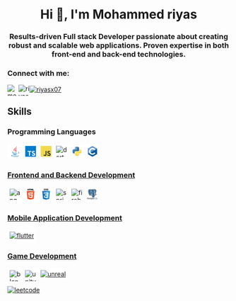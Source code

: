 <h1 align="center">Hi 👋, I'm Mohammed riyas</h1>
<h3 align="center">Results-driven Full stack Developer passionate about creating robust and scalable web applications. Proven expertise in both front-end and back-end technologies.</h3>

<h3 align="left">Connect with me:</h3>
<p align="left">
<a href="https://www.linkedin.com/in/riyasx07/" target="blank"><img align="left" src="https://raw.githubusercontent.com/rahuldkjain/github-profile-readme-generator/master/src/images/icons/Social/linked-in-alt.svg" alt="mohammed riyas" height="25" width="25" /></a>
<a href="https://www.leetcode.com/riyasx07" target="blank"><img align="left" src="https://github.com/riyasx7/grocery_app/assets/137524841/b9228e52-ab28-4e7c-9356-a22a0772d8f3" alt="riyasx07" height="25" width="25" /></a>
<a href="https://portfolio-b3fd5.web.app/" target="blank"><img align="center" src="https://github.com/riyasx7/grocery_app/assets/137524841/89b8bbb7-ccc1-4847-8d34-06bbe564ea33" alt="riyasx07" height="25" width="25" /></a>
</p>

<h2 align="left">Skills</h2>

<h3 align="left">Programming Languages</h3>
<p align="left">
  <a href="https://www.java.com" target="_blank" rel="noreferrer">
    <img align="left" src="https://raw.githubusercontent.com/devicons/devicon/master/icons/java/java-original.svg" alt="java" width="25" height="25" style="background: white; padding: 5px;" />
  </a>
  <a href="https://www.typescriptlang.org/" target="_blank" rel="noreferrer">
    <img align="left" src="https://raw.githubusercontent.com/devicons/devicon/master/icons/typescript/typescript-original.svg" alt="typescript" width="25" height="25" style="background: white; padding: 5px;" />
  </a>
  <a href="https://developer.mozilla.org/en-US/docs/Web/JavaScript" target="_blank" rel="noreferrer">
    <img align="left" src="https://raw.githubusercontent.com/devicons/devicon/master/icons/javascript/javascript-original.svg" alt="javascript" width="25" height="25" style="background: white; padding: 5px;" />
  </a>
  <a href="https://dart.dev" target="_blank" rel="noreferrer">
    <img align="left" src="https://www.vectorlogo.zone/logos/dartlang/dartlang-icon.svg" alt="dart" width="25" height="25" style="background: white; padding: 5px;" />
  </a>
  <a href="https://www.python.org" target="_blank" rel="noreferrer">
    <img align="left" src="https://raw.githubusercontent.com/devicons/devicon/master/icons/python/python-original.svg" alt="python" width="25" height="25" style="background: white; padding: 5px;" />
  </a>
  <a href="https://www.cprogramming.com/" target="_blank" rel="noreferrer">
    <img src="https://raw.githubusercontent.com/devicons/devicon/master/icons/c/c-original.svg" alt="c" width="25" height="25" style="background: white; padding: 5px;" />
</p>

<h3 align="left">Frontend and Backend Development</h3>
<p align="left">
  <a href="https://angular.io" target="_blank" rel="noreferrer">
    <img align="left" src="https://angular.io/assets/images/logos/angular/angular.svg" alt="angular" width="25" height="25" style="background: white; padding: 5px;" />
  </a>
  <a href="https://www.w3.org/html/" target="_blank" rel="noreferrer">
    <img align="left" src="https://raw.githubusercontent.com/devicons/devicon/master/icons/html5/html5-original-wordmark.svg" alt="html5" width="25" height="25" style="background: white; padding: 5px;" />
  </a>
  <a href="https://www.w3schools.com/css/" target="_blank" rel="noreferrer">
    <img align="left" src="https://raw.githubusercontent.com/devicons/devicon/master/icons/css3/css3-original-wordmark.svg" alt="css3" width="25" height="25" style="background: white; padding: 5px;" />
  </a>
  <a href="https://spring.io/" target="_blank" rel="noreferrer">
    <img align="left" src="https://github.com/riyasx7/grocery_app/assets/137524841/52945e14-5349-45b9-b482-cb55cdb74076" alt="spring" width="25" height="25" style="background: white; padding: 5px;" />
  </a>
  <a href="https://firebase.google.com/" target="_blank" rel="noreferrer">
    <img align="left" src="https://www.vectorlogo.zone/logos/firebase/firebase-icon.svg" alt="firebase" width="25" height="25" style="background: white; padding: 5px;" />
  </a>
  <a href="https://www.postgresql.org" target="_blank" rel="noreferrer">
    <img src="https://raw.githubusercontent.com/devicons/devicon/master/icons/postgresql/postgresql-original-wordmark.svg" alt="postgresql" width="25" height="25" style="background: white; padding: 5px;" />
</p>

<h3 align="left">Mobile Application Development</h3>
<p align="left">
  <a href="https://flutter.dev" target="_blank" rel="noreferrer">
    <img src="https://www.vectorlogo.zone/logos/flutterio/flutterio-icon.svg" alt="flutter" width="25" height="25" style="background: white; padding: 5px;" />
</p>

<h3 align="left">Game Development</h3>
<p align="left">
  <a href="https://www.blender.org/" target="_blank" rel="noreferrer">
    <img align="left" src="https://download.blender.org/branding/community/blender_community_badge_white.svg" alt="blender" width="25" height="25" style="background: white; padding: 5px;" />
  </a>
  <a href="https://unity.com/" target="_blank" rel="noreferrer">
    <img align="left" src="https://github.com/riyasx7/grocery_app/assets/137524841/80eeeee7-8db1-42cd-8e52-951b9586544a" alt="unity" width="25" height="25" style="background: white; padding: 5px;" />
  </a>
  <a href="https://unrealengine.com/" target="_blank" rel="noreferrer">
    <img src="https://github.com/riyasx7/grocery_app/assets/137524841/c6ec590b-3def-4c33-96ac-51a2a8cea6e5" alt="unreal" width="25" height="25" style="background: white; padding: 5px;" />
</p>
 <img src="https://github.com/riyasx7/grocery_app/assets/137524841/be1032f9-5d7e-4ad0-adf7-ad37f01aefc7" alt="leetcode" />
